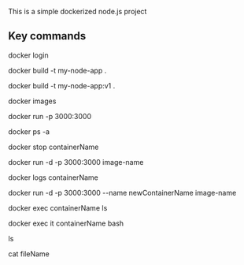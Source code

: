 This is a simple dockerized node.js project

## Key commands

docker login

docker build -t my-node-app .

docker build -t my-node-app:v1 .

docker images

docker run -p 3000:3000

docker ps -a

docker stop containerName

docker run -d -p 3000:3000 image-name

docker logs containerName

docker run -d -p 3000:3000 --name newContainerName image-name

docker exec containerName ls

docker exec it containerName bash

ls

cat fileName